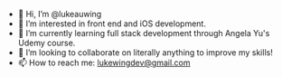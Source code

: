 - 👋 Hi, I’m @lukeauwing
- 👀 I’m interested in front end and iOS development.
- 🌱 I’m currently learning full stack development through Angela Yu's Udemy course.
- 💞️ I’m looking to collaborate on literally anything to improve my skills!
- 📫 How to reach me: lukewingdev@gmail.com

<!---
lukeauwing/lukeauwing is a ✨ special ✨ repository because its `README.md` (this file) appears on your GitHub profile.
You can click the Preview link to take a look at your changes.
--->
